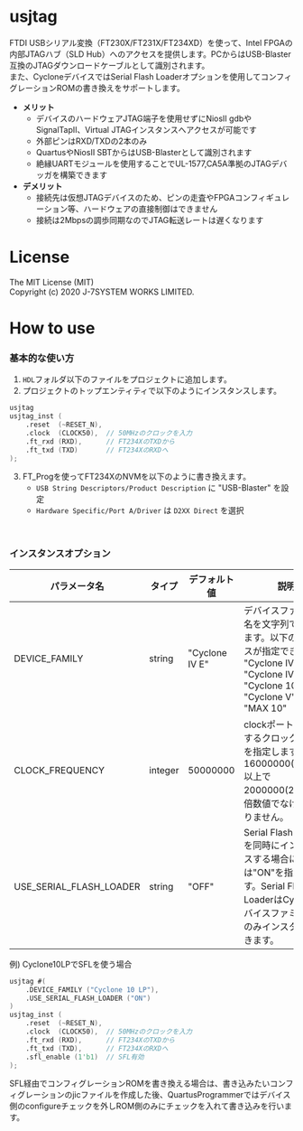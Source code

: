 # usjtag
FTDI USBシリアル変換（FT230X/FT231X/FT234XD）を使って、Intel FPGAの内部JTAGハブ（SLD Hub）へのアクセスを提供します。PCからはUSB-Blaster互換のJTAGダウンロードケーブルとして識別されます。  
また、CycloneデバイスではSerial Flash Loaderオプションを使用してコンフィグレーションROMの書き換えをサポートします。  
- **メリット**
	- デバイスのハードウェアJTAG端子を使用せずにNiosII gdbやSignalTapII、Virtual JTAGインスタンスへアクセスが可能です
	- 外部ピンはRXD/TXDの2本のみ
	- QuartusやNiosII SBTからはUSB-Blasterとして識別されます
	- 絶縁UARTモジュールを使用することでUL-1577,CA5A準拠のJTAGデバッガを構築できます
- **デメリット**
	- 接続先は仮想JTAGデバイスのため、ピンの走査やFPGAコンフィギュレーション等、ハードウェアの直接制御はできません
	- 接続は2Mbpsの調歩同期なのでJTAG転送レートは遅くなります

# License
The MIT License (MIT)  
Copyright (c) 2020 J-7SYSTEM WORKS LIMITED.

# How to use
### 基本的な使い方
1. `HDL`フォルダ以下のファイルをプロジェクトに追加します。
2. プロジェクトのトップエンティティで以下のようにインスタンスします。
```verilog
usjtag
usjtag_inst (
	.reset	(~RESET_N),
	.clock	(CLOCK50),	// 50MHzのクロックを入力 
	.ft_rxd	(RXD),		// FT234XのTXDから
	.ft_txd	(TXD)		// FT234XのRXDへ
);
```
3. FT_Progを使ってFT234XのNVMを以下のように書き換えます。
	- `USB String Descriptors/Product Description` に "USB-Blaster" を設定
	- `Hardware Specific/Port A/Driver` は `D2XX Direct` を選択
<br>

### インスタンスオプション
|パラメータ名|タイプ|デフォルト値|説明|
|---|---|---|---|
|DEVICE_FAMILY|string|"Cyclone IV E"|デバイスファミリー名を文字列で指定します。以下のデバイスが指定できます。<br>"Cyclone IV E"<br>"Cyclone IV GX"<br>"Cyclone 10 LP"<br>"Cyclone V"<br>"MAX 10"|
|CLOCK_FREQUENCY|integer|50000000|clockポートに入力するクロック周波数を指定します。値は16000000(16MHz)以上で2000000(2MHz)の倍数値でなければなりません。|
|USE_SERIAL_FLASH_LOADER|string|"OFF"|Serial Flash Loaderを同時にインスタンスする場合には"ON"を指定します。Serial Flash LoaderはCycloneデバイスファミリーでのみインスタンスできます。|

例) Cyclone10LPでSFLを使う場合
```verilog
usjtag #(
	.DEVICE_FAMILY ("Cyclone 10 LP"),
	.USE_SERIAL_FLASH_LOADER ("ON")
)
usjtag_inst (
	.reset	(~RESET_N),
	.clock	(CLOCK50),	// 50MHzのクロックを入力 
	.ft_rxd	(RXD),		// FT234XのTXDから
	.ft_txd	(TXD),		// FT234XのRXDへ
	.sfl_enable (1'b1)	// SFL有効
);
```
SFL経由でコンフィグレーションROMを書き換える場合は、書き込みたいコンフィグレーションのjicファイルを作成した後、QuartusProgrammerではデバイス側のconfigureチェックを外しROM側のみにチェックを入れて書き込みを行います。

